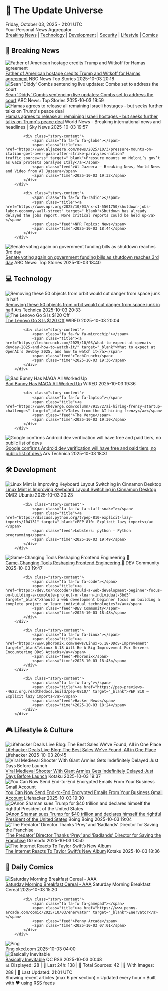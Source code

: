 <!-- Processing 54 RSS feeds at 2025-10-03 21:01:30 UTC -->
<!-- Processing: Saturday Morning Breakfast Cereal -->
<!-- Processing: Poorly Drawn Lines -->
<!-- Processing: Dilbert -->
<!-- Processing: Dinosaur Comics -->
<!-- Processing: CNN Top Stories -->
<!-- Processing: BBC Breaking News -->
<!-- Processing: CBC News -->
<!-- Error processing https://rss.cbc.ca/lineup/topstories.xml: The read operation timed out -->
<!-- Processing: Reuters Top News -->
<!-- Processing: Reuters World News -->
<!-- Processing: Associated Press Breaking -->
<!-- Processing: NBC News Breaking -->
<!-- Processing: Sky News World -->
<!-- Processing: TechCrunch -->
<!-- Processing: The Verge -->
<!-- Processing: Ars Technica -->
<!-- Processing: WIRED -->
<!-- Processing: Slashdot -->
<!-- Processing: Hacker News -->
<!-- Processing: OMG! Ubuntu -->
<!-- Processing: DistroWatch -->
<!-- Processing: Linux.com -->
<!-- Processing: GitHub Blog -->
<!-- Processing: DZone -->
<!-- Processing: Lifehacker -->
<!-- Processing: Boing Boing -->
<!-- Processing: Krebs on Security -->
<!-- Processing: Schneier on Security -->
<!-- Generated 9 new posts out of 27 feeds processed -->
<div class="newspaper-header">
    <h1 class="newspaper-title">📰 The Update Universe</h1>
    <div class="newspaper-date">Friday, October 03, 2025 - 21:01 UTC</div>
    <div class="newspaper-subtitle">Your Personal News Aggregator</div>
</div>

<div class="newspaper-nav">
    <a href="#breaking">Breaking News</a> |
    <a href="#tech">Technology</a> |
    <a href="#dev">Development</a> |
    <a href="#security">Security</a> |
    <a href="#lifestyle">Lifestyle</a> |
    <a href="#webcomics">Comics</a>
</div>

<div class="news-section breaking-news" id="breaking">
<h2 class="section-header">🚨 Breaking News</h2>
<div class="stories-container">
<div class="story">
            <img src="https://media-cldnry.s-nbcnews.com/image/upload/t_fit_1500w/mpx/2704722219/2025_10/1759522694492_nbc_spec_itay_father_251003_1920x1080-rtsvea.jpg" alt="Father of American hostage credits Trump and Witkoff for Hamas agreement" class="story-image" loading="lazy" onerror="this.style.display='none'">
            <div class="story-content">
                <span class="fa fa-fw fa-broadcast-tower"></span>
                <span class="title"><a href="https://www.nbcnews.com/video/father-of-american-hostage-credits-trump-and-witkoff-for-hamas-agreement-249037381678" target="_blank">Father of American hostage credits Trump and Witkoff for Hamas agreement</a></span>
                <span class="feed">NBC News Top Stories</span>
                <span class="time">2025-10-03 20:18</span>
            </div>
        </div>
<div class="story">
            <img src="https://s.abcnews.com/images/GMA/diddy-sketch-04-rt-jef-251003_1759514696803_hpMain_4x3t_384.jpg" alt="Sean &#x27;Diddy&#x27; Combs sentencing live updates: Combs set to address the court" class="story-image" loading="lazy" onerror="this.style.display='none'">
            <div class="story-content">
                <span class="fa fa-fw fa-tv"></span>
                <span class="title"><a href="https://abcnews.go.com/US/live-updates/sean-diddy-combs-sentencing-live-updates/?id=126081824" target="_blank">Sean &#x27;Diddy&#x27; Combs sentencing live updates: Combs set to address the court</a></span>
                <span class="feed">ABC News: Top Stories</span>
                <span class="time">2025-10-03 19:59</span>
            </div>
        </div>
<div class="story">
            <img src="https://e3.365dm.com/25/04/1920x1080/skynews-israel-gaza-palestine_6896665.jpg?20250425184431" alt="Hamas agrees to release all remaining Israeli hostages - but seeks further talks on Trump&#x27;s peace deal" class="story-image" loading="lazy" onerror="this.style.display='none'">
            <div class="story-content">
                <span class="fa fa-fw fa-satellite"></span>
                <span class="title"><a href="https://news.sky.com/story/hamas-agrees-to-release-all-remaining-israeli-hostages-but-seeks-further-talks-on-trumps-peace-deal-13443611" target="_blank">Hamas agrees to release all remaining Israeli hostages - but seeks further talks on Trump&#x27;s peace deal</a></span>
                <span class="feed">World News - Breaking international news and headlines | Sky News</span>
                <span class="time">2025-10-03 19:57</span>
            </div>
        </div>
<div class="story">
            
            <div class="story-content">
                <span class="fa fa-fw fa-globe"></span>
                <span class="title"><a href="https://www.aljazeera.com/news/2025/10/3/pressure-mounts-on-italian-govt-over-gaza-after-strike-paralyses-nation?traffic_source=rss" target="_blank">Pressure mounts on Meloni’s gov’t as Gaza protests paralyse Italy</a></span>
                <span class="feed">Al Jazeera – Breaking News, World News and Video from Al Jazeera</span>
                <span class="time">2025-10-03 19:32</span>
            </div>
        </div>
<div class="story">
            
            <div class="story-content">
                <span class="fa fa-fw fa-radio"></span>
                <span class="title"><a href="https://www.npr.org/2025/10/03/nx-s1-5561750/shutdown-jobs-labor-economy-wall-street" target="_blank">Shutdown has already delayed the jobs report. More critical reports could be held up</a></span>
                <span class="feed">NPR Topics: News</span>
                <span class="time">2025-10-03 18:44</span>
            </div>
        </div>
<div class="story">
            <img src="https://s.abcnews.com/images/US/shutdown-6-rt-gmh-251003_1759506667290_hpMain_4x3t_384.jpg" alt="Senate voting again on government funding bills as shutdown reaches 3rd day" class="story-image" loading="lazy" onerror="this.style.display='none'">
            <div class="story-content">
                <span class="fa fa-fw fa-tv"></span>
                <span class="title"><a href="https://abcnews.go.com/Politics/senate-vote-government-funding-bills-shutdown-reaches-3rd/story?id=126183293" target="_blank">Senate voting again on government funding bills as shutdown reaches 3rd day</a></span>
                <span class="feed">ABC News: Top Stories</span>
                <span class="time">2025-10-03 18:40</span>
            </div>
        </div>
</div>
</div>
<div class="news-section tech-news" id="tech">
<h2 class="section-header">💻 Technology</h2>
<div class="stories-container">
<div class="story">
            <img src="https://cdn.arstechnica.net/wp-content/uploads/2025/10/GettyImages-1936304422-500x500.jpg" alt="Removing these 50 objects from orbit would cut danger from space junk in half" class="story-image" loading="lazy" onerror="this.style.display='none'">
            <div class="story-content">
                <span class="fa fa-fw fa-cog"></span>
                <span class="title"><a href="https://arstechnica.com/space/2025/10/everyone-but-china-has-pretty-much-stopped-littering-in-low-earth-orbit/" target="_blank">Removing these 50 objects from orbit would cut danger from space junk in half</a></span>
                <span class="feed">Ars Technica</span>
                <span class="time">2025-10-03 20:33</span>
            </div>
        </div>
<div class="story">
            <img src="https://media.wired.com/photos/68e00d6765075606322b04a8/master/pass/Save%20Over%20$100%20on%20this%20Souped-Up%20Gaming%20Handheld.png" alt="The Lenovo Go S Is $120 Off" class="story-image" loading="lazy" onerror="this.style.display='none'">
            <div class="story-content">
                <span class="fa fa-fw fa-bolt"></span>
                <span class="title"><a href="https://www.wired.com/story/legion-go-s-deal-1025/" target="_blank">The Lenovo Go S Is $120 Off</a></span>
                <span class="feed">WIRED</span>
                <span class="time">2025-10-03 20:04</span>
            </div>
        </div>
<div class="story">
            
            <div class="story-content">
                <span class="fa fa-fw fa-microchip"></span>
                <span class="title"><a href="https://techcrunch.com/2025/10/03/what-to-expect-at-openais-devday-2025-and-how-to-watch-it/" target="_blank">What to expect at OpenAI’s DevDay 2025, and how to watch it</a></span>
                <span class="feed">TechCrunch</span>
                <span class="time">2025-10-03 19:36</span>
            </div>
        </div>
<div class="story">
            <img src="https://media.wired.com/photos/68dff575a442efb1aa235cbc/master/pass/badbunny-maga-cul-2213606828.jpg" alt="Bad Bunny Has MAGA All Worked Up" class="story-image" loading="lazy" onerror="this.style.display='none'">
            <div class="story-content">
                <span class="fa fa-fw fa-bolt"></span>
                <span class="title"><a href="https://www.wired.com/story/bad-bunny-has-maga-all-worked-up/" target="_blank">Bad Bunny Has MAGA All Worked Up</a></span>
                <span class="feed">WIRED</span>
                <span class="time">2025-10-03 19:36</span>
            </div>
        </div>
<div class="story">
            
            <div class="story-content">
                <span class="fa fa-fw fa-laptop"></span>
                <span class="title"><a href="https://www.theverge.com/column/791572/ai-hiring-frenzy-startup-challenges" target="_blank">Tales from the AI hiring frenzy</a></span>
                <span class="feed">The Verge</span>
                <span class="time">2025-10-03 19:30</span>
            </div>
        </div>
<div class="story">
            <img src="https://cdn.arstechnica.net/wp-content/uploads/2025/07/Android-statue-500x500.jpg" alt="Google confirms Android dev verification will have free and paid tiers, no public list of devs" class="story-image" loading="lazy" onerror="this.style.display='none'">
            <div class="story-content">
                <span class="fa fa-fw fa-cog"></span>
                <span class="title"><a href="https://arstechnica.com/gadgets/2025/10/google-confirms-android-dev-verification-will-have-free-and-paid-tiers-no-public-list-of-devs/" target="_blank">Google confirms Android dev verification will have free and paid tiers, no public list of devs</a></span>
                <span class="feed">Ars Technica</span>
                <span class="time">2025-10-03 18:31</span>
            </div>
        </div>
</div>
</div>
<div class="news-section dev-news" id="dev">
<h2 class="section-header">🛠️ Development</h2>
<div class="stories-container">
<div class="story">
            <img src="https://i0.wp.com/www.omgubuntu.co.uk/wp-content/uploads/2025/01/LinuxMint221-1.jpg?resize=406%2C232&amp;ssl=1" alt="Linux Mint is Improving Keyboard Layout Switching in Cinnamon Desktop" class="story-image" loading="lazy" onerror="this.style.display='none'">
            <div class="story-content">
                <span class="fa fa-fw fa-ubuntu"></span>
                <span class="title"><a href="https://www.omgubuntu.co.uk/2025/10/linux-mint-is-improving-keyboard-layout-switching-in-cinnamon-desktop" target="_blank">Linux Mint is Improving Keyboard Layout Switching in Cinnamon Desktop</a></span>
                <span class="feed">OMG! Ubuntu</span>
                <span class="time">2025-10-03 20:23</span>
            </div>
        </div>
<div class="story">
            
            <div class="story-content">
                <span class="fa fa-fw fa-staff-snake"></span>
                <span class="title"><a href="https://discuss.python.org/t/pep-810-explicit-lazy-imports/104131" target="_blank">PEP 810: Explicit lazy imports</a></span>
                <span class="feed">Lobsters: python - Python programming</span>
                <span class="time">2025-10-03 19:49</span>
            </div>
        </div>
<div class="story">
            <img src="https://media2.dev.to/dynamic/image/width=800%2Cheight=%2Cfit=scale-down%2Cgravity=auto%2Cformat=auto/https%3A%2F%2Fdev-to-uploads.s3.amazonaws.com%2Fuploads%2Farticles%2Fz3ldu9prm37cuwcltnvp.png" alt="Game-Changing Tools Reshaping Frontend Engineering 🤩" class="story-image" loading="lazy" onerror="this.style.display='none'">
            <div class="story-content">
                <span class="fa fa-fw fa-code"></span>
                <span class="title"><a href="https://dev.to/martygo/game-changing-tools-reshaping-frontend-engineering-7oi" target="_blank">Game-Changing Tools Reshaping Frontend Engineering 🤩</a></span>
                <span class="feed">DEV Community</span>
                <span class="time">2025-10-03 19:47</span>
            </div>
        </div>
<div class="story">
            
            <div class="story-content">
                <span class="fa fa-fw fa-code"></span>
                <span class="title"><a href="https://dev.to/hxccoder/should-a-web-development-beginner-focus-on-building-a-complete-project-or-learn-individual-3bd5" target="_blank">Should a web development beginner focus on building a complete project or learn individual technologies?</a></span>
                <span class="feed">DEV Community</span>
                <span class="time">2025-10-03 18:48</span>
            </div>
        </div>
<div class="story">
            
            <div class="story-content">
                <span class="fa fa-fw fa-linux"></span>
                <span class="title"><a href="https://www.phoronix.com/news/Linux-6.18-DDoS-Improvement" target="_blank">Linux 6.18 Will Be A Big Improvement For Servers Encountering DDoS Attacks</a></span>
                <span class="feed">Phoronix</span>
                <span class="time">2025-10-03 18:45</span>
            </div>
        </div>
<div class="story">
            
            <div class="story-content">
                <span class="fa fa-fw fa-y"></span>
                <span class="title"><a href="https://pep-previews--4622.org.readthedocs.build/pep-0810/" target="_blank">PEP 810 – Explicit lazy imports</a></span>
                <span class="feed">Hacker News</span>
                <span class="time">2025-10-03 18:24</span>
            </div>
        </div>
</div>
</div>
<div class="news-section lifestyle-news" id="lifestyle">
<h2 class="section-header">🎮 Lifestyle & Culture</h2>
<div class="stories-container">
<div class="story">
            <img src="https://lifehacker.com/imagery/articles/01K6182WX6ZDMX6P1Y4STAJQJ2/hero-image.jpg" alt="Lifehacker Deals Live Blog: The Best Sales We’ve Found, All in One Place" class="story-image" loading="lazy" onerror="this.style.display='none'">
            <div class="story-content">
                <span class="fa fa-fw fa-life-ring"></span>
                <span class="title"><a href="https://lifehacker.com/money/best-deals-live-blog?utm_medium=RSS" target="_blank">Lifehacker Deals Live Blog: The Best Sales We’ve Found, All in One Place</a></span>
                <span class="feed">Lifehacker</span>
                <span class="time">2025-10-03 20:45</span>
            </div>
        </div>
<div class="story">
            <img src="https://kotaku.com/app/uploads/2025/10/Kingmaker.jpg" alt="Viral Medieval Shooter With Giant Armies Gets Indefinitely Delayed Just Days Before Launch" class="story-image" loading="lazy" onerror="this.style.display='none'">
            <div class="story-content">
                <span class="fa fa-fw fa-gamepad"></span>
                <span class="title"><a href="https://kotaku.com/kingmakers-delay-medieval-shooter-steam-early-access-date-2000631559" target="_blank">Viral Medieval Shooter With Giant Armies Gets Indefinitely Delayed Just Days Before Launch</a></span>
                <span class="feed">Kotaku</span>
                <span class="time">2025-10-03 19:37</span>
            </div>
        </div>
<div class="story">
            <img src="https://lifehacker.com/imagery/articles/01K6NMBHY6GXXB4QMX9A29S8GY/hero-image.jpg" alt="You Can Now Send End-to-End Encrypted Emails From Your Business Gmail Account" class="story-image" loading="lazy" onerror="this.style.display='none'">
            <div class="story-content">
                <span class="fa fa-fw fa-life-ring"></span>
                <span class="title"><a href="https://lifehacker.com/tech/how-to-send-encrypted-emails-in-gmail?utm_medium=RSS" target="_blank">You Can Now Send End-to-End Encrypted Emails From Your Business Gmail Account</a></span>
                <span class="feed">Lifehacker</span>
                <span class="time">2025-10-03 19:30</span>
            </div>
        </div>
<div class="story">
            <img src="https://i0.wp.com/boingboing.net/wp-content/uploads/2021/11/qanon-shaman-e1759518230460.jpg?fit=768%2C525&amp;quality=60&amp;ssl=1" alt="QAnon Shaman sues Trump for $40 trillion and declares himself the rightful President of the United States" class="story-image" loading="lazy" onerror="this.style.display='none'">
            <div class="story-content">
                <span class="fa fa-fw fa-arrow-right"></span>
                <span class="title"><a href="https://boingboing.net/2025/10/03/qanon-shaman-sues-trump-for-40-trillion-and-declares-himself-the-rightful-president-of-the-united-states.html" target="_blank">QAnon Shaman sues Trump for $40 trillion and declares himself the rightful President of the United States</a></span>
                <span class="feed">Boing Boing</span>
                <span class="time">2025-10-03 19:04</span>
            </div>
        </div>
<div class="story">
            <img src="https://gizmodo.com/app/uploads/2025/10/thepredator-2-1280x853.jpg" alt="‘The Predator’ Director Thanks ‘Prey’ and ‘Badlands’ Director for Saving the Franchise" class="story-image" loading="lazy" onerror="this.style.display='none'">
            <div class="story-content">
                <span class="fa fa-fw fa-computer"></span>
                <span class="title"><a href="https://gizmodo.com/shane-black-predator-prey-badlands-2000667380" target="_blank">‘The Predator’ Director Thanks ‘Prey’ and ‘Badlands’ Director for Saving the Franchise</a></span>
                <span class="feed">Gizmodo</span>
                <span class="time">2025-10-03 18:50</span>
            </div>
        </div>
<div class="story">
            <img src="https://kotaku.com/app/uploads/2025/10/The-Life-of-A-Showgirl-Taylor-Sw.jpg" alt="The Internet Reacts To Taylor Swift’s New Album" class="story-image" loading="lazy" onerror="this.style.display='none'">
            <div class="story-content">
                <span class="fa fa-fw fa-gamepad"></span>
                <span class="title"><a href="https://kotaku.com/taylor-swift-life-showgirl-reaction-reviews-songs-wood-2000631553" target="_blank">The Internet Reacts To Taylor Swift’s New Album</a></span>
                <span class="feed">Kotaku</span>
                <span class="time">2025-10-03 18:36</span>
            </div>
        </div>
</div>
</div>
<div class="news-section webcomics-section" id="webcomics">
<h2 class="section-header">🎨 Daily Comics</h2>
<div class="stories-container">
<div class="story">
            <img src="https://www.smbc-comics.com/comics/1759360812-20251003.png" alt="Saturday Morning Breakfast Cereal - AAA" class="story-image" loading="lazy" onerror="this.style.display='none'">
            <div class="story-content">
                <span class="fa fa-fw fa-smile"></span>
                <span class="title"><a href="https://www.smbc-comics.com/comic/aaa" target="_blank">Saturday Morning Breakfast Cereal - AAA</a></span>
                <span class="feed">Saturday Morning Breakfast Cereal</span>
                <span class="time">2025-10-03 15:20</span>
            </div>
        </div>
<div class="story">
            
            <div class="story-content">
                <span class="fa fa-fw fa-gamepad"></span>
                <span class="title"><a href="https://www.penny-arcade.com/comic/2025/10/03/enervator" target="_blank">Enervator</a></span>
                <span class="feed">Penny Arcade</span>
                <span class="time">2025-10-03 07:01</span>
            </div>
        </div>
<div class="story">
            <img src="https://imgs.xkcd.com/comics/ping.png" alt="Ping" class="story-image" loading="lazy" onerror="this.style.display='none'">
            <div class="story-content">
                <span class="fa fa-fw fa-laugh"></span>
                <span class="title"><a href="https://xkcd.com/3150/" target="_blank">Ping</a></span>
                <span class="feed">xkcd.com</span>
                <span class="time">2025-10-03 04:00</span>
            </div>
        </div>
<div class="story">
            <img src="http://www.questionablecontent.net/comics/5671.png" alt="Basically Inevitable" class="story-image" loading="lazy" onerror="this.style.display='none'">
            <div class="story-content">
                <span class="fa fa-fw fa-music"></span>
                <span class="title"><a href="http://questionablecontent.net/view.php?comic=5671" target="_blank">Basically Inevitable</a></span>
                <span class="feed">QC RSS</span>
                <span class="time">2025-10-03 00:48</span>
            </div>
        </div>
</div>
</div>

<div class="newspaper-footer">
    <div class="stats">
        📊 Displayed: 28 | 📅 Last 24h: 138 | 📡 Total Sources: 42 | 📸 With Images: 288 |
        🔄 Last Updated: 21:01 UTC
    </div>
    <div class="footer-note">
        Showing recent articles (max 6 per section) • Updated every hour • Built with ❤️ using RSS feeds
    </div>
</div>
